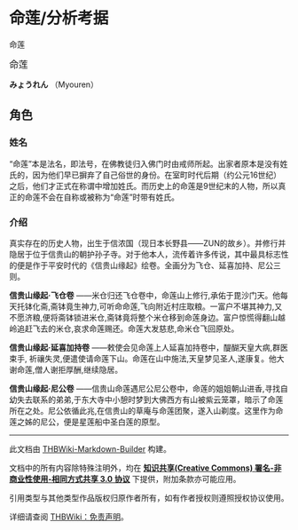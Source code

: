 # 命莲/分析考据

<!-- source html: G:\repos\THBWiki-Markdown-Builder\THBWikiMarkdown\Temp\main\3\3a\ns0%3A%E5%91%BD%E8%8E%B2%2F%E5%88%86%E6%9E%90%E8%80%83%E6%8D%AE.html -->

命莲

  
<big>命莲</big>  

 **みょうれん** （Myouren）
  

## 角色
### 姓名
  
“命莲”本是法名，即法号，在佛教徒归入佛门时由戒师所起。出家者原本是没有姓氏的，因为他们早已摒弃了自己俗世的身份。在室町时代后期（约公元16世纪）之后，他们才正式在称谓中增加姓氏。而历史上的命莲是9世纪末的人物，所以真正的命莲不会在自称或被称为“命莲”时带有姓氏。
  

### 介绍
  
真实存在的历史人物，出生于信浓国（现日本长野县——ZUN的故乡）。并修行并隐居于位于信贵山的朝护孙子寺。对于他本人，流传着许多传说，其中最具标志性的便是作于平安时代的《信贵山缘起》绘卷。全画分为飞仓、延喜加持、尼公三则。
  
  
 **信贵山缘起·飞仓卷** ——米仓归还飞仓卷中，命莲山上修行,承佑于毘沙门天。他每天托钵化斋,斋钵竟生神力,可听命命莲,飞向附近村庄取粮。一富户不堪其神力,又不愿济粮,便将斋钵锁进米仓,斋钵竟将整个米仓移到命莲身边。富户惊慌得翻山越岭追赶飞去的米仓,哀求命莲赐还。命莲大发慈悲,命米仓飞回原处。
  
  
 **信贵山缘起·延喜加持卷** ——敕使会见命莲上人延喜加持卷中，醍醐天皇大病,群医束手, 祈禳失灵,便遣使请命莲下山。命莲在山中施法,天皇梦见圣人,遂康复。他大谢命莲,僧人谢拒厚酬,继续隐居。
  
  
 **信贵山缘起·尼公卷** ——信贵山命莲遇尼公尼公卷中，命莲的姐姐朝山进香,寻找自幼失去联系的弟弟,于东大寺中小憩时梦到大佛西方有山被紫云笼罩，暗示了命莲所在之处。尼公依循此兆,在信贵山的草庵与命莲团聚，遂入山剃度。这里作为命莲之姊的尼公，便是星莲船中圣白莲的原型。
  





---

此文档由 [THBWiki-Markdown-Builder](https://github.com/Delsin-Yu/THBWiki-Markdown-Builder) 构建。

文档中的所有内容除特殊注明外，均在 [**知识共享(Creative Commons) 署名-非商业性使用-相同方式共享 3.0 协议**](https://creativecommons.org/licenses/by-sa/3.0/deed.zh-hans) 下提供，附加条款亦可能应用。

引用类型与其他类型作品版权归原作者所有，如有作者授权则遵照授权协议使用。

详细请查阅 [THBWiki：免责声明](https://thbwiki.cc/THBWiki:%E5%85%8D%E8%B4%A3%E5%A3%B0%E6%98%8E)。

